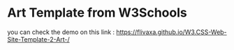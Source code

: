 # Art Template from W3Schools
you can check the demo on this link : https://flivaxa.github.io/W3.CSS-Web-Site-Template-2-Art-/
